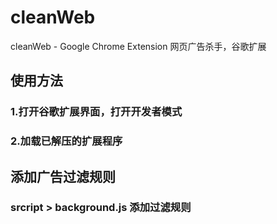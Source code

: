 # cleanWeb
cleanWeb - Google Chrome Extension 网页广告杀手，谷歌扩展

## 使用方法

### 1.打开谷歌扩展界面，打开开发者模式

### 2.加载已解压的扩展程序

## 添加广告过滤规则

### srcript > background.js 添加过滤规则
